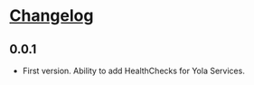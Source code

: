 # [Changelog](https://github.com/yola/healthcheck)

## 0.0.1
* First version. Ability to add HealthChecks for Yola Services.
